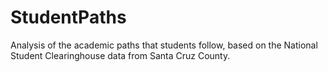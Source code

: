 # StudentPaths
Analysis of the academic paths that students follow, based on the National Student Clearinghouse data from Santa Cruz County.
